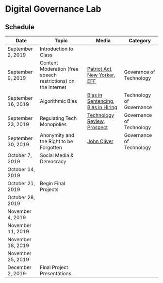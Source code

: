 # Digital Governance Lab 

## Schedule 

|Date | Topic | Media| Category|
|---	|---	|---	| --- |
|September 2, 2019| Introduction to Class |   	| |
|September 9, 2019| Content Moderation (free speech restrictions)  on the Internet| [Patriot Act](https://www.youtube.com/watch?v=5CQ5-NMzG8s), [New Yorker](https://www.newyorker.com/news/q-and-a/the-underworld-of-online-content-moderation), [EFF](https://www.eff.org/deeplinks/2019/04/content-moderation-broken-let-us-count-way)| Goverance of Technology |
|September 16, 2019|Algorithmic Bias|[Bias in Sentencing](https://www.propublica.org/article/machine-bias-risk-assessments-in-criminal-sentencing), [Bias in Hiring](https://www.reuters.com/article/us-amazon-com-jobs-automation-insight/amazon-scraps-secret-ai-recruiting-tool-that-showed-bias-against-women-idUSKCN1MK08G)| Technology of Governance|
|September 23, 2019|Regulating Tech Monopolies|[Technology Review](https://www.technologyreview.com/s/613640/big-tech-monopoly-breakup-amazon-apple-facebook-google-regulation-policy/), [Prospect](https://prospect.org/article/how-regulate-tech-platforms)| Governance of Technology |
|September 30, 2019|Anonymity and the Right to be Forgotten|[John Oliver](https://www.youtube.com/watch?v=r-ERajkMXw0)| Governance of Technology |
|October 7, 2019|Social Media & Democracy|   	| |
|October 14, 2019|  |   	||
|October 21, 2019|Begin Final Projects|   	||
|October 28, 2019|  |   	||
|November 4, 2019|  |   	||
|November 11, 2019|  |   	||
|November 18, 2019|  |   	||
|November 25, 2019|  |   	||
|December 2, 2019| Final Project Presentations|   	||
